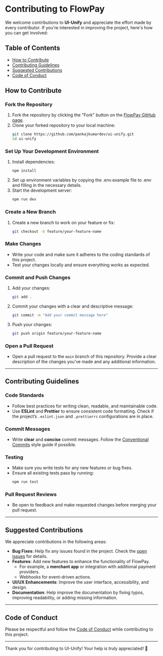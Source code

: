 
# Contributing to FlowPay

We welcome contributions to **UI-Unify** and appreciate the effort made by every contributor. If you're interested in improving the project, here's how you can get involved:

## Table of Contents
- [How to Contribute](#how-to-contribute)
- [Contributing Guidelines](#contributing-guidelines)
- [Suggested Contributions](#suggested-contributions)
- [Code of Conduct](#code-of-conduct)

## How to Contribute

### Fork the Repository
1. Fork the repository by clicking the "Fork" button on the [FlowPay GitHub page](https://github.com/PankajKumardev/Flowpay).
2. Clone your forked repository to your local machine:
   ```bash
   git clone https://github.com/pankajkumardev/ui-unify.git
   cd ui-unify
   ```

### Set Up Your Development Environment
1. Install dependencies:
   ```bash
   npm install
   ```
2. Set up environment variables by copying the .env.example file to .env and filling in the necessary details.
3. Start the development server:
   ```bash
   npm run dev
   ```

### Create a New Branch
1. Create a new branch to work on your feature or fix:
   ```bash
   git checkout -b feature/your-feature-name
   ```

### Make Changes
- Write your code and make sure it adheres to the coding standards of this project.
- Test your changes locally and ensure everything works as expected.

### Commit and Push Changes
1. Add your changes:
   ```bash
   git add .
   ```
2. Commit your changes with a clear and descriptive message:
   ```bash
   git commit -m "Add your commit message here"
   ```
3. Push your changes:
   ```bash
   git push origin feature/your-feature-name
   ```

### Open a Pull Request
- Open a pull request to the `main` branch of this repository. Provide a clear description of the changes you’ve made and any additional information.

---

## Contributing Guidelines

### Code Standards
- Follow best practices for writing clean, readable, and maintainable code.
- Use **ESLint** and **Prettier** to ensure consistent code formatting. Check if the project’s `.eslint.json` and `.prettierrc` configurations are in place.
  
### Commit Messages
- Write **clear** and **concise** commit messages. Follow the [Conventional Commits](https://www.conventionalcommits.org/) style guide if possible.

### Testing
- Make sure you write tests for any new features or bug fixes.
- Ensure all existing tests pass by running:
  ```bash
  npm run test
  ```

### Pull Request Reviews
- Be open to feedback and make requested changes before merging your pull request.

---

## Suggested Contributions

We appreciate contributions in the following areas:

- **Bug Fixes**: Help fix any issues found in the project. Check the [open issues](https://github.com/PankajKumardev/Flowpay/issues) for details.
- **Features**: Add new features to enhance the functionality of FlowPay.
  - For example, a **merchant app** or integration with additional payment providers.
  - Webhooks for event-driven actions.
- **UI/UX Enhancements**: Improve the user interface, accessibility, and design.
- **Documentation**: Help improve the documentation by fixing typos, improving readability, or adding missing information.

---

## Code of Conduct

Please be respectful and follow the [Code of Conduct](https://www.contributor-covenant.org/version/2/0/code_of_conduct/) while contributing to this project.

---

Thank you for contributing to UI-Unify! Your help is truly appreciated! 🚀
